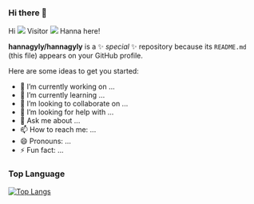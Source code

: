 ### Hi there 👋

Hi ![](https://profile-counter.glitch.me/hannagyly/count.svg) Visitor ![](https://user-images.githubusercontent.com/18350557/176309783-0785949b-9127-417c-8b55-ab5a4333674e.gif) Hanna here!

**hannagyly/hannagyly** is a ✨ _special_ ✨ repository because its `README.md` (this file) appears on your GitHub profile.

Here are some ideas to get you started:

- 🔭 I’m currently working on ...
- 🌱 I’m currently learning ...
- 👯 I’m looking to collaborate on ...
- 🤔 I’m looking for help with ...
- 💬 Ask me about ...
- 📫 How to reach me: ...
- 😄 Pronouns: ...
- ⚡ Fun fact: ...

### Top Language
[![Top Langs](https://github-readme-stats.vercel.app/api/top-langs/?username=hannagyly)](https://github.com/anuraghazra/github-readme-stats)

